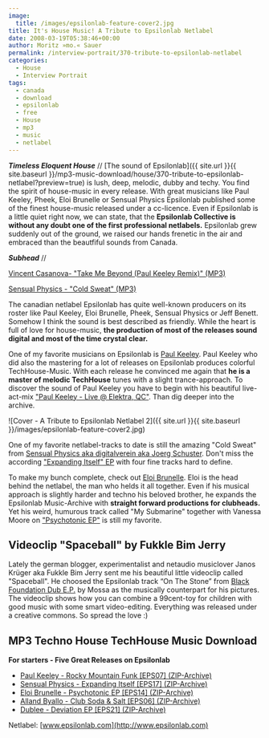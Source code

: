```yaml
---
image:
  title: /images/epsilonlab-feature-cover2.jpg
title: It's House Music! A Tribute to Epsilonlab Netlabel
date: 2008-03-19T05:38:46+00:00
author: Moritz »mo.« Sauer
permalink: /interview-portrait/370-tribute-to-epsilonlab-netlabel
categories:
  - House
  - Interview Portrait
tags:
  - canada
  - download
  - epsilonlab
  - free
  - House
  - mp3
  - music
  - netlabel
---
```

***Timeless Eloquent House*** // [The sound of Epsilonlab]({{ site.url }}{{ site.baseurl }}/mp3-music-download/house/370-tribute-to-epsilonlab-netlabel?preview=true) is lush, deep, melodic, dubby and techy. You find the spirit of house-music in every release. With great musicians like Paul Keeley, Pheek, Eloi Brunelle or Sensual Physics Epsilonlab published some of the finest house-music released under a cc-licence. Even if Epsilonlab is a little quiet right now, we can state, that the **Epsilonlab Collective is without any doubt one of the first professional netlabels.** Epsilonlab grew suddenly out of the ground, we raised our hands frenetic in the air and embraced than the beautfiful sounds from Canada.
  


***Subhead*** // 

<!--mp3links-->


  
[Vincent Casanova- "Take Me Beyond (Paul Keeley Remix)" (MP3)](http://www.archive.org/download/eps08/EPS08_04_Vincent_Casanova_-_Take_Me_Beyond_-_Paul_Keeley_Remix.mp3)
  
[Sensual Physics - "Cold Sweat" (MP3)](http://www.archive.org/download/EPS17/EPS17_02_Sensual_Physics_-_Expanding_Itself_-_Cold_Sweat.mp3)
  
<!--mp3linksend-->

<!--more-->

<!--adsense-->

The canadian netlabel Epsilonlab has quite well-known producers on its roster like Paul Keeley, Eloi Brunelle, Pheek, Sensual Physics or Jeff Benett. Somehow I think the sound is best described as friendly. While the heart is full of love for house-music, **the production of most of the releases sound digital and most of the time crystal clear.**

One of my favorite musicians on Epsilonlab is [Paul Keeley](http://www.epsilonlab.com/main/artists/index.php?lang=en&id=22). Paul Keeley who did also the mastering for a lot of releases on Epsilonlab produces colorful TechHouse-Music. With each release he convinced me again that **he is a master of melodic TechHouse** tunes with a slight trance-approach. To discover the sound of Paul Keeley you have to begin with his beautiful live-act-mix ["Paul Keeley - Live @ Elektra, QC"](http://www.epsilonlab.com/main/releases/details.php?lang=en&id=44&t=1&p=1). Than dig deeper into the archive.

![Cover - A Tribute to Epsilonlab Netlabel 2]({{ site.url }}{{ site.baseurl }}/images/epsilonlab-feature-cover2.jpg)

One of my favorite netlabel-tracks to date is still the amazing "Cold Sweat" from [Sensual Physics aka digitalverein aka Joerg Schuster](http://www.lllll.org/music_projects.html). Don't miss the according ["Expanding Itself" EP](http://www.epsilonlab.com/main/releases/details.php?lang=en&id=43&t=1&p=2) with four fine tracks hard to define.

To make my bunch complete, check out [Eloi Brunelle](http://www.eloibrunelle.com/). Eloi is the head behind the netlabel, the man who helds it all together. Even if his musical approach is slightly harder and techno his beloved brother, he expands the Epsilonlab Music-Archive with **straight forward productions for clubheads.** Yet his weird, humurous track called "My Submarine" together with Vanessa Moore on ["Psychotonic EP"](http://www.epsilonlab.com/main/releases/details.php?lang=en&id=39&t=1&p=2) is still my favorite.

## Videoclip "Spaceball" by Fukkle Bim Jerry 

Lately the german blogger, experimentalist and netaudio musiclover Janos Krüger aka Fukkle Bim Jerry sent me his beautiful little videoclip called "Spaceball". He choosed the Epsilonlab track “On The Stone” from [Black Foundation Dub E.P.](http://www.epsilonlab.com/main/releases/details.php?lang=en&id=17&t=1&p=3) by Mossa as the musically counterpart for his pictures. The videoclip shows how you can combine a 99cent-toy for children with good music with some smart video-editing. Everything was released under a creative commons. So spread the love :)



## MP3 Techno House TechHouse Music Download

**For starters - Five Great Releases on Epsilonlab**

  * [Paul Keeley - Rocky Mountain Funk \[EPS07\] (ZIP-Archive)](http://www.archive.org/compress/eps07)
  * [Sensual Physics - Expanding Itself \[EPS17\] (ZIP-Archive)](http://www.archive.org/compress/EPS17)
  * [Eloi Brunelle - Psychotonic EP \[EPS14\] (ZIP-Archive)](http://www.archive.org/compress/EPS14)
  * [Alland Byallo - Club Soda & Salt \[EPS06\] (ZIP-Archive)](http://www.archive.org/compress/eps06)
  * [Dublee - Deviation EP \[EPS21\] (ZIP-Archive)](http://www.archive.org/compress/EPS21)

Netlabel: [www.epsilonlab.com](http://www.epsilonlab.com)
